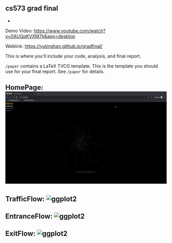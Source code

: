 cs573 grad final
---
-
Demo Video: https://www.youtube.com/watch?v=0AUQpKVXM7k&app=desktop

Weblink: https://yutinghan.github.io/gradfinal/

This is where you'll include your code, analysis, and final report.

`/paper` contains a LaTeX TVCG template. This is the template you should use for your final report. See `/paper` for details.

HomePage:
![ggplot2](/gif/SHMetro1.gif)
------

TrafficFlow: 
![ggplot2](/gif/SHMetro2.gif)
------

EntranceFlow: 
![ggplot2](/gif/SHMetro3.gif)
------

ExitFlow:
![ggplot2](/gif/SHMetro4.gif)
------

